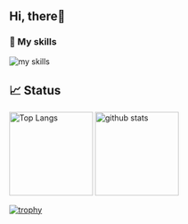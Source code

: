 ## Hi, there👋


### 🌱 My skills
<img alt="my skills" src="https://skillicons.dev/icons?theme=light&perline=8&i=java,js,html,css,py,git,github" />


## 📈 Status
<p align="left"> 
  <img alt="Top Langs" height="150px" src="https://github-readme-stats.vercel.app/api/top-langs/?username=gen109&theme=dracula" />
  <img alt="github stats" height="150px" src="https://github-readme-stats.vercel.app/api?username=gen109&show_icons=true&theme=dracula" />
  
</p>

[![trophy](https://github-profile-trophy.vercel.app/?username=gen109&theme=dracula)](https://github.com/gen109/)


